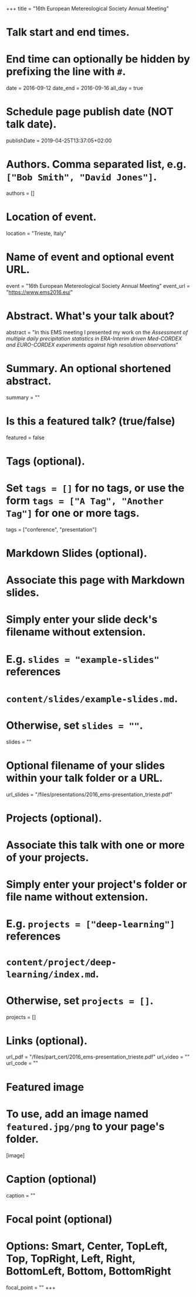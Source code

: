 +++
title = "16th European Metereological Society Annual Meeting"

# Talk start and end times.
#   End time can optionally be hidden by prefixing the line with `#`.
date = 2016-09-12
date_end = 2016-09-16
all_day = true

# Schedule page publish date (NOT talk date).
publishDate = 2019-04-25T13:37:05+02:00

# Authors. Comma separated list, e.g. `["Bob Smith", "David Jones"]`.
authors = []

# Location of event.
location = "Trieste, Italy"

# Name of event and optional event URL.
event = "16th European Metereological Society Annual Meeting"
event_url = "https://www.ems2016.eu/"

# Abstract. What's your talk about?
abstract = "In this EMS meeting I presented my work on the _Assessment of multiple daily precipitation statistics in ERA-Interim driven Med-CORDEX and EURO-CORDEX experiments against high resolution observations_"

# Summary. An optional shortened abstract.
summary = ""

# Is this a featured talk? (true/false)
featured = false

# Tags (optional).
#   Set `tags = []` for no tags, or use the form `tags = ["A Tag", "Another Tag"]` for one or more tags.
tags = ["conference", "presentation"]

# Markdown Slides (optional).
#   Associate this page with Markdown slides.
#   Simply enter your slide deck's filename without extension.
#   E.g. `slides = "example-slides"` references 
#   `content/slides/example-slides.md`.
#   Otherwise, set `slides = ""`.
slides = ""

# Optional filename of your slides within your talk folder or a URL.
url_slides = "/files/presentations/2016_ems-presentation_trieste.pdf"

# Projects (optional).
#   Associate this talk with one or more of your projects.
#   Simply enter your project's folder or file name without extension.
#   E.g. `projects = ["deep-learning"]` references 
#   `content/project/deep-learning/index.md`.
#   Otherwise, set `projects = []`.
projects = []

# Links (optional).
url_pdf = "/files/part_cert/2016_ems-presentation_trieste.pdf"
url_video = ""
url_code = ""

# Featured image
# To use, add an image named `featured.jpg/png` to your page's folder. 
[image]
  # Caption (optional)
  caption = ""

  # Focal point (optional)
  # Options: Smart, Center, TopLeft, Top, TopRight, Left, Right, BottomLeft, Bottom, BottomRight
  focal_point = ""
+++
